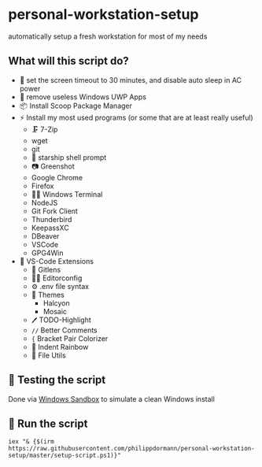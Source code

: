 # personal-workstation-setup
automatically setup a fresh workstation for most of my needs

## What will this script do?
- 🔌 set the screen timeout to 30 minutes, and disable auto sleep in AC power
- 🚯 remove useless Windows UWP Apps
- 📦 Install Scoop Package Manager
- ⚡ Install my most used programs (or some that are at least really useful)
  - 🗜️ 7-Zip
  - wget
  - git
  - 🚀 starship shell prompt
  - 📷 Greenshot
  - Google Chrome
  - Firefox
  - 👨‍💻 Windows Terminal
  - NodeJS
  - Git Fork Client
  - Thunderbird
  - KeepassXC
  - DBeaver
  - VSCode
  - GPG4Win
- 🧩 VS-Code Extensions
  - 🌳 Gitlens
  - 👨‍💻 Editorconfig
  - ⚙ .env file syntax
  - 🎨 Themes
    - Halcyon
    - Mosaic
  - `🖊` TODO-Highlight
  - `//` Better Comments
  - `{` Bracket Pair Colorizer
  - 🌈 Indent Rainbow
  - 📎 File Utils

## 🧪 Testing the script
Done via [Windows Sandbox](https://techcommunity.microsoft.com/t5/windows-kernel-internals/windows-sandbox/ba-p/301849) to simulate a clean Windows install

## 🚀 Run the script
```
iex "& {$(irm https://raw.githubusercontent.com/philippdormann/personal-workstation-setup/master/setup-script.ps1)}"
```

